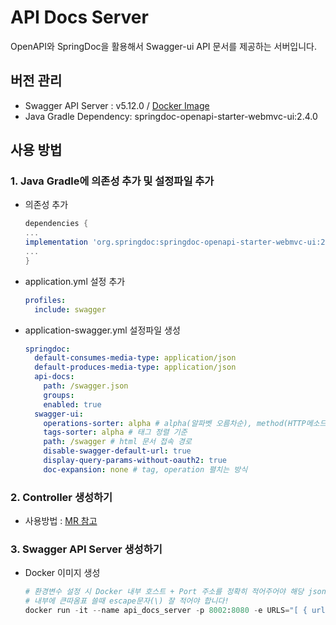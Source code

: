 # API Docs Server

OpenAPI와 SpringDoc을 활용해서 Swagger-ui API 문서를 제공하는 서버입니다.

## 버전 관리

- Swagger API Server : v5.12.0 / [Docker Image](https://hub.docker.com/r/swaggerapi/swagger-ui/tags)
- Java Gradle Dependency: springdoc-openapi-starter-webmvc-ui:2.4.0

## 사용 방법

### 1. Java Gradle에 의존성 추가 및 설정파일 추가

- 의존성 추가
  ```gradle
  dependencies {
  ...
  implementation 'org.springdoc:springdoc-openapi-starter-webmvc-ui:2.4.0'
  ...
  }
  ```
- application.yml 설정 추가
  ```yaml
  profiles:
    include: swagger
  ```
- application-swagger.yml 설정파일 생성
  ```yaml
  springdoc:
    default-consumes-media-type: application/json
    default-produces-media-type: application/json
    api-docs:
      path: /swagger.json
      groups:
      enabled: true
    swagger-ui:
      operations-sorter: alpha # alpha(알파벳 오름차순), method(HTTP메소드순)
      tags-sorter: alpha # 태그 정렬 기준
      path: /swagger # html 문서 접속 경로
      disable-swagger-default-url: true
      display-query-params-without-oauth2: true
      doc-expansion: none # tag, operation 펼치는 방식
  ```

### 2. Controller 생성하기

- 사용방법 : [MR 참고](https://lab.ssafy.com/s10-bigdata-recom-sub2/S10P22A405/-/merge_requests/11)

### 3. Swagger API Server 생성하기

- Docker 이미지 생성

  ```py
  # 환경변수 설정 시 Docker 내부 호스트 + Port 주소를 정확히 적어주어야 해당 json파일을 자동으로 불러옵니다!
  # 내부에 큰따옴표 쓸때 escape문자(\) 잘 적어야 합니다!
  docker run -it --name api_docs_server -p 8002:8080 -e URLS="[ { url: \"http://{Docker 내부 IP주소:포트주소}/swagger.json\", name: \"user-server\"}, {url:\"{주소}\", name:\"{이름}\"}, ... } ]" -d swaggerapi/swagger-ui:v5.12.0
  ```
